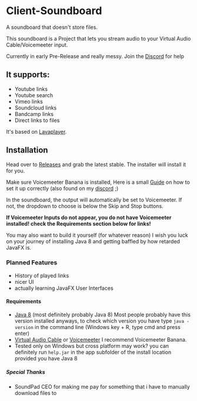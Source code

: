 # Client-Soundboard
A soundboard that doesn't store files.

This soundboard is a Project that lets you
stream audio to your Virtual Audio Cable/Voicemeeter input.

Currently in early Pre-Release and really messy.
Join the [Discord](https://discord.gg/Tgf2BKD) for help

## It supports:
* Youtube links
* Youtube search
* Vimeo links
* Soundcloud links
* Bandcamp links
* Direct links to files

It's based on [Lavaplayer](https://github.com/sedmelluq/lavaplayer "Lavaplayer").

## Installation
Head over to [Releases](https://github.com/RinLovesYou/Stream-Soundboard/releases) and grab the latest stable.
The installer will install it for you.

Make sure Voicemeeter Banana is installed, Here is a small [Guide](https://media.discordapp.net/attachments/733272631268343860/734329691988557824/le_image.png?width=1539&height=866) on how to set it up correctly (also found on my [discord](https://discord.gg/Tgf2BKD) ;)

In the soundboard, the output will automatically be set to Voicemeeter. If not, the dropdown to choose is below the Skip and Stop buttons.

**If Voicemeeter Inputs do not appear, you do not have Voicemeeter installed! check the Requirements section below for links!**

You may also want to build it yourself (for whatever reason)
I wish you luck on your journey of installing Java 8 and getting baffled by how retarded JavaFX is.

### Planned Features
* History of played links
* nicer UI
* actually learning JavaFX User Interfaces

#### Requirements
* [Java 8](https://www.oracle.com/java/technologies/javase-jre8-downloads.html) (most definitely probably Java 8) Most people probably have this version installed anyways,
to check which version you have type `java -version` in the command line (Windows key + R, type cmd and press enter)
* [Virtual Audio Cable](https://www.vb-audio.com/Cable/index.htm) or [Voicemeeter](https://www.vb-audio.com/Voicemeeter/banana.htm) I recommend Voicemeeter Banana.
* Tested only on Windows but cross platform may work? you can definitely run `help.jar` in the app subfolder of the install location provided you have Java 8

##### Special Thanks
* SoundPad CEO for making me pay for something that i have to manually download files to
